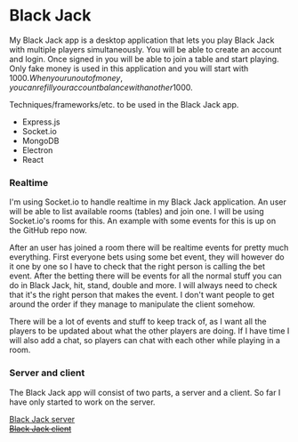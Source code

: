 # Black Jack

My Black Jack app is a desktop application that lets you play Black Jack with multiple players simultaneously. You will be able to create an account and login. Once signed in you will be able to join a table and start playing. Only fake money is used in this application and you will start with 1000$. When you run out of money, you can refill your account balance with an other 1000$.

Techniques/frameworks/etc. to be used in the Black Jack app.
* Express.js
* Socket.io
* MongoDB
* Electron
* React


### Realtime

I'm using Socket.io to handle realtime in my Black Jack application. An user will be able to list available rooms (tables) and join one. I will be using Socket.io's rooms for this. An example with some events for this is up on the GitHub repo now.

After an user has joined a room there will be realtime events for pretty much everything. First everyone bets using some bet event, they will however do it one by one so I have to check that the right person is calling the bet event. After the betting there will be events for all the normal stuff you can do in Black Jack, hit, stand, double and more. I will always need to check that it's the right person that makes the event. I don't want people to get around the order if they manage to manipulate the client somehow.

There will be a lot of events and stuff to keep track of, as I want all the players to be updated about what the other players are doing. If I have time I will also add a chat, so players can chat with each other while playing in a room.


### Server and client
The Black Jack app will consist of two parts, a server and a client. So far I have only started to work on the server.

[Black Jack server](https://github.com/oenstrom/ramverk2-blackjack-server)  
~~[Black Jack client](#)~~
